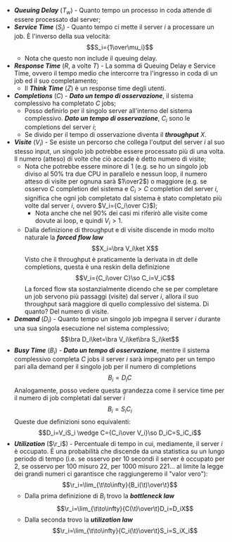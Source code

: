 

- ***Queuing Delay*** ($T_w$) - Quanto tempo un processo in coda attende di essere processato dal server;
- ***Service Time*** ($S_i$) - Quanto tempo ci mette il server $i$ a processare un job. È l'inverso della sua velocità: $$S_i={1\over\mu_i}$$
	- Nota che questo non include il queuing delay.
- ***Response Time*** ($R$, a volte $T$) - La somma di Queuing Delay e Service Time, ovvero il tempo medio che intercorre tra l'ingresso in coda di un job ed il suo completamento;
	- Il ***Think Time*** ($Z$) è un response time degli utenti.
- ***Completions*** ($C$) - ***Dato un tempo di osservazione***, il sistema complessivo ha completato $C$ jobs;
	- Posso definirlo per il singolo server all'interno del sistema complessivo. ***Dato un tempo di osservazione***, $C_i$ sono le completions del server $i$;
	- Se divido per il tempo di osservazione diventa il ***throughput*** $X$.
- ***Visite*** ($V_i$) - Se esiste un percorso che collega l'output del server $i$ al suo stesso input, un singolo job potrebbe essere processato più di una volta. Il numero (atteso) di volte che ciò accade è detto numero di visite;
	- Nota che potrebbe essere minore di $1$ (e.g. se ho un singolo job diviso al $50\%$ tra due CPU in parallelo e nessun loop, il numero atteso di visite per ognuna sarà $1\over2$) o maggiore (e.g. se osservo $C$ completion del sistema e $C_i>C$ completion del server $i$, significa che ogni job completato dal sistema è stato completato più volte dal server $i$, ovvero $V_i={C_i\over C}$);
		- Nota anche che nel $90\%$ dei casi mi riferirò alle visite come dovute ai loop, e quindi $V_i>1$.
	- Dalla definizione di throughput e di visite discende in modo molto naturale la ***forced flow law***$$X_i=\bra V_i\ket X$$Visto che il throughput è praticamente la derivata in $dt$ delle completions, questa è una reskin della definizione$$V_i={C_i\over C}\so C_i=V_iC$$La forced flow sta sostanzialmente dicendo che se per completare un job servono più passaggi (visite) dal server $i$, allora il suo throughput sarà maggiore di quello complessivo del sistema. Di quanto? Del numero di visite.
- ***Demand*** ($D_i$) - Quanto tempo un singolo job impegna il server $i$ durante una sua singola esecuzione nel sistema complessivo;$$\bra D_i\ket=\bra V_i\ket\bra S_i\ket$$
- ***Busy Time*** ($B_i$) - ***Dato un tempo di osservazione***, mentre il sistema complessivo completa $C$ jobs il server $i$ sarà impegnato per un tempo pari alla demand per il singolo job per il numero di completions$$B_i = D_iC$$Analogamente, posso vedere questa grandezza come il service time per il numero di job completati dal server $i$$$B_i=S_iC_i$$Queste due definizioni sono equivalenti:$$D_i=V_iS_i \wedge C={C_i\over V_i}\so D_iC=S_iC_i$$
- ***Utilization*** ($\r_i$) - Percentuale di tempo in cui, mediamente, il server $i$ è occupato. È una probabilità che discende da una statistica su un lungo periodo di tempo (i.e. se osservo per 10 secondi il server è occupato per 2, se osservo per 100 misuro 22, per 1000 misuro 221... al limite la legge dei grandi numeri ci garantisce che raggiungeremo il "valor vero"):$$\r_i=\lim_{\t\to\infty}{B_i(\t)\over\t}$$
	- Dalla prima definizione di $B_i$ trovo la ***bottleneck law***$$\r_i=\lim_{\t\to\infty}{C(\t)\over\t}D_i=D_iX$$
	- Dalla seconda trovo la ***utilization law***$$\r_i=\lim_{\t\to\infty}{C_i(\t)\over\t}S_i=S_iX_i$$